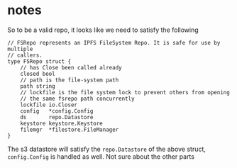 # notes

So to be a valid repo, it looks like we need to satisfy the following

```Golang
// FSRepo represents an IPFS FileSystem Repo. It is safe for use by multiple
// callers.
type FSRepo struct {
	// has Close been called already
	closed bool
	// path is the file-system path
	path string
	// lockfile is the file system lock to prevent others from opening
	// the same fsrepo path concurrently
	lockfile io.Closer
	config   *config.Config
	ds       repo.Datastore
	keystore keystore.Keystore
	filemgr  *filestore.FileManager
}
```

The s3 datastore will satisfy the `repo.Datastore` of the above struct, `config.Config` is handled as well. Not sure about the other parts